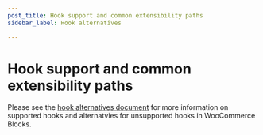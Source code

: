 ```yaml
---
post_title: Hook support and common extensibility paths
sidebar_label: Hook alternatives

---
```


# Hook support and common extensibility paths

Please see the [hook alternatives document](https://github.com/woocommerce/woocommerce/blob/trunk/plugins/woocommerce/client/blocks/docs/third-party-developers/extensibility/hooks/hook-alternatives.md) for more information on supported hooks and alternatvies for unsupported hooks in WooCommerce Blocks.
